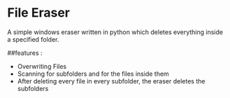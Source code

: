 # File Eraser
A simple windows eraser written in python which deletes everything inside a specified folder.

##features :
- Overwriting Files
- Scanning for subfolders and for the files inside them
- After deleting every file in every subfolder, the eraser deletes the subfolders
